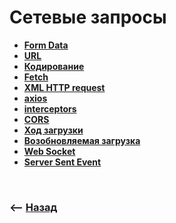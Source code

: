 # Сетевые запросы

* **<a href="./pages/fetch/readme.md">Form Data</a>**
* **<a href="./pages/fetch/readme.md">URL</a>**
* **<a href="./pages/encode/readme.md">Кодирование</a>**
* **<a href="./pages/fetch/readme.md">Fetch</a>**
* **<a href="./pages/fetch/readme.md">XML HTTP request</a>**
* **<a href="./pages/fetch/readme.md">axios</a>**
* **<a href="./pages/fetch/readme.md">interceptors</a>**
* **<a href="./pages/fetch/readme.md">CORS</a>**
* **<a href="./pages/fetch/readme.md">Ход загрузки</a>**
* **<a href="./pages/fetch/readme.md">Возобновляемая загрузка</a>**
* **<a href="./pages/fetch/readme.md">Web Socket</a>**
* **<a href="./pages/fetch/readme.md">Server Sent Event</a>**

<br>

### ⟵ **<a href="../../readme.md">Назад</a>**